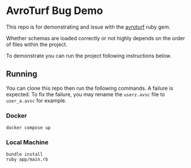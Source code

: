 # AvroTurf Bug Demo

This repo is for demonstrating and issue with the
[avroturf](https://github.com/dasch/avro_turf) ruby gem.

Whether schemas are loaded correctly or not highly depends on the order of files
within the project.

To demonstrate you can run the project following instructions below.

## Running

You can clone this repo then run the following commands. A failure is expected. To fix
the failure, you may rename the `userz.avsc` file to `user_a.avsc` for example.

### Docker

```
docker compose up
```

### Local Machine

```
bundle install
ruby app/main.rb
```
